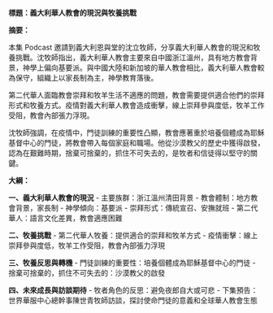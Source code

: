 **標題：義大利華人教會的現況與牧養挑戰**

**摘要：**

本集 Podcast 邀請到義大利恩與堂的沈立牧師，分享義大利華人教會的現況和牧養挑戰。沈牧師指出，義大利華人教會主要來自中國浙江溫州，具有地方教會背景，神學上偏向基要派。與中國大陸和新加坡的華人教會相比，義大利華人教會較為保守，組織上以家長制為主，神學教育落後。

第二代華人面臨教會崇拜和牧羊生活不適應的問題，教會需要提供適合他們的崇拜形式和牧養方式。疫情對義大利華人教會造成衝擊，線上崇拜參與度低，牧羊工作受阻，教會內部張力浮現。

沈牧師強調，在疫情中，門徒訓練的重要性凸顯，教會應著重於培養個體成為耶穌基督中心的門徒，將教會帶入每個家庭和職場。他從沙漠教父的歷史中獲得啟發，認為在艱難時期，捨棄可捨棄的，抓住不可失去的，是牧者和信徒得以堅守的關鍵。

**大綱：**

**一、義大利華人教會的現況**
    - 主要族群：浙江溫州清田背景
    - 教會體制：地方教會背景，家長制
    - 神學傾向：基要派
    - 崇拜形式：傳統宣召、安撫就班
    - 第二代華人：語言文化差異，教會適應困難

**二、牧養挑戰**
    - 第二代華人牧養：提供適合的崇拜和牧羊方式
    - 疫情衝擊：線上崇拜參與度低，牧羊工作受阻，教會內部張力浮現

**三、牧養反思與轉機**
    - 門徒訓練的重要性：培養個體成為耶穌基督中心的門徒
    - 捨棄可捨棄的，抓住不可失去的：沙漠教父的啟發

**四、未來成長與訪談期待**
    - 牧者角色的反思：避免夜郎自大或可悲
    - 下集預告：世界華服中心總幹事陳世青牧師訪談，探討使命門徒的意義和全球華人教會生態